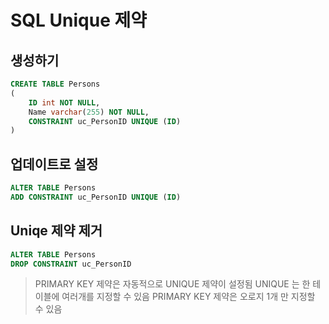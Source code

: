 # SQL Unique 제약

## 생성하기
```sql
CREATE TABLE Persons
(
    ID int NOT NULL,
    Name varchar(255) NOT NULL,
    CONSTRAINT uc_PersonID UNIQUE (ID)
)
```

## 업데이트로 설정
```sql
ALTER TABLE Persons
ADD CONSTRAINT uc_PersonID UNIQUE (ID)
```

## Uniqe 제약 제거
```sql
ALTER TABLE Persons
DROP CONSTRAINT uc_PersonID
```

> PRIMARY KEY 제약은 자동적으로 UNIQUE 제약이 설정됨
> UNIQUE 는 한 테이블에 여러개를 지정할 수 있음
> PRIMARY KEY 제약은 오로지 1개 만 지정할 수 있음